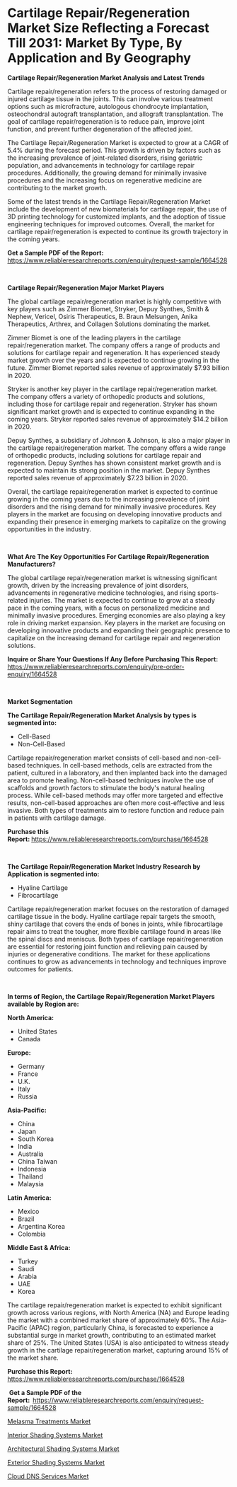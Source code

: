 <p><h1>Cartilage Repair/Regeneration Market Size Reflecting a Forecast Till 2031: Market By Type, By Application and By Geography</h1></p><p><strong>Cartilage Repair/Regeneration Market Analysis and Latest Trends</strong></p>
<p><p>Cartilage repair/regeneration refers to the process of restoring damaged or injured cartilage tissue in the joints. This can involve various treatment options such as microfracture, autologous chondrocyte implantation, osteochondral autograft transplantation, and allograft transplantation. The goal of cartilage repair/regeneration is to reduce pain, improve joint function, and prevent further degeneration of the affected joint.</p><p>The Cartilage Repair/Regeneration Market is expected to grow at a CAGR of 5.4% during the forecast period. This growth is driven by factors such as the increasing prevalence of joint-related disorders, rising geriatric population, and advancements in technology for cartilage repair procedures. Additionally, the growing demand for minimally invasive procedures and the increasing focus on regenerative medicine are contributing to the market growth.</p><p>Some of the latest trends in the Cartilage Repair/Regeneration Market include the development of new biomaterials for cartilage repair, the use of 3D printing technology for customized implants, and the adoption of tissue engineering techniques for improved outcomes. Overall, the market for cartilage repair/regeneration is expected to continue its growth trajectory in the coming years.</p></p>
<p><strong>Get a Sample PDF of the Report:&nbsp;</strong> <a href="https://www.reliableresearchreports.com/enquiry/request-sample/1664528">https://www.reliableresearchreports.com/enquiry/request-sample/1664528</a></p>
<p>&nbsp;</p>
<p><strong>Cartilage Repair/Regeneration Major Market Players</strong></p>
<p><p>The global cartilage repair/regeneration market is highly competitive with key players such as Zimmer Biomet, Stryker, Depuy Synthes, Smith & Nephew, Vericel, Osiris Therapeutics, B. Braun Melsungen, Anika Therapeutics, Arthrex, and Collagen Solutions dominating the market.</p><p>Zimmer Biomet is one of the leading players in the cartilage repair/regeneration market. The company offers a range of products and solutions for cartilage repair and regeneration. It has experienced steady market growth over the years and is expected to continue growing in the future. Zimmer Biomet reported sales revenue of approximately $7.93 billion in 2020.</p><p>Stryker is another key player in the cartilage repair/regeneration market. The company offers a variety of orthopedic products and solutions, including those for cartilage repair and regeneration. Stryker has shown significant market growth and is expected to continue expanding in the coming years. Stryker reported sales revenue of approximately $14.2 billion in 2020.</p><p>Depuy Synthes, a subsidiary of Johnson & Johnson, is also a major player in the cartilage repair/regeneration market. The company offers a wide range of orthopedic products, including solutions for cartilage repair and regeneration. Depuy Synthes has shown consistent market growth and is expected to maintain its strong position in the market. Depuy Synthes reported sales revenue of approximately $7.23 billion in 2020.</p><p>Overall, the cartilage repair/regeneration market is expected to continue growing in the coming years due to the increasing prevalence of joint disorders and the rising demand for minimally invasive procedures. Key players in the market are focusing on developing innovative products and expanding their presence in emerging markets to capitalize on the growing opportunities in the industry.</p></p>
<p>&nbsp;</p>
<p><strong>What Are The Key Opportunities For Cartilage Repair/Regeneration Manufacturers?</strong></p>
<p><p>The global cartilage repair/regeneration market is witnessing significant growth, driven by the increasing prevalence of joint disorders, advancements in regenerative medicine technologies, and rising sports-related injuries. The market is expected to continue to grow at a steady pace in the coming years, with a focus on personalized medicine and minimally invasive procedures. Emerging economies are also playing a key role in driving market expansion. Key players in the market are focusing on developing innovative products and expanding their geographic presence to capitalize on the increasing demand for cartilage repair and regeneration solutions.</p></p>
<p><strong>Inquire or Share Your Questions If Any Before Purchasing This Report:</strong> <a href="https://www.reliableresearchreports.com/enquiry/pre-order-enquiry/1664528">https://www.reliableresearchreports.com/enquiry/pre-order-enquiry/1664528</a></p>
<p>&nbsp;</p>
<p><strong>Market Segmentation</strong></p>
<p><strong>The Cartilage Repair/Regeneration Market Analysis by types is segmented into:</strong></p>
<p><ul><li>Cell-Based</li><li>Non-Cell-Based</li></ul></p>
<p><p>Cartilage repair/regeneration market consists of cell-based and non-cell-based techniques. In cell-based methods, cells are extracted from the patient, cultured in a laboratory, and then implanted back into the damaged area to promote healing. Non-cell-based techniques involve the use of scaffolds and growth factors to stimulate the body's natural healing process. While cell-based methods may offer more targeted and effective results, non-cell-based approaches are often more cost-effective and less invasive. Both types of treatments aim to restore function and reduce pain in patients with cartilage damage.</p></p>
<p><strong>Purchase this Report:&nbsp;</strong><a href="https://www.reliableresearchreports.com/purchase/1664528">https://www.reliableresearchreports.com/purchase/1664528</a></p>
<p>&nbsp;</p>
<p><strong>The Cartilage Repair/Regeneration Market Industry Research by Application is segmented into:</strong></p>
<p><ul><li>Hyaline Cartilage</li><li>Fibrocartilage</li></ul></p>
<p><p>Cartilage repair/regeneration market focuses on the restoration of damaged cartilage tissue in the body. Hyaline cartilage repair targets the smooth, shiny cartilage that covers the ends of bones in joints, while fibrocartilage repair aims to treat the tougher, more flexible cartilage found in areas like the spinal discs and meniscus. Both types of cartilage repair/regeneration are essential for restoring joint function and relieving pain caused by injuries or degenerative conditions. The market for these applications continues to grow as advancements in technology and techniques improve outcomes for patients.</p></p>
<p>&nbsp;</p>
<p><strong>In terms of Region, the Cartilage Repair/Regeneration Market Players available by Region are:</strong></p>
<p>
    <p> <strong> North America: </strong>
        <ul>
            <li>United States</li>
            <li>Canada</li>
        </ul>
        </p> 
    <p> <strong> Europe: </strong>
        <ul>
            <li>Germany</li>
            <li>France</li>
            <li>U.K.</li>
            <li>Italy</li>
            <li>Russia</li>
        </ul>
        </p> 
    <p> <strong> Asia-Pacific: </strong>
        <ul>
            <li>China</li>
            <li>Japan</li>
            <li>South Korea</li>
            <li>India</li>
            <li>Australia</li>
            <li>China Taiwan</li>
            <li>Indonesia</li>
            <li>Thailand</li>
            <li>Malaysia</li>
        </ul>
        </p> 
    <p> <strong> Latin America: </strong>
        <ul>
            <li>Mexico</li>
            <li>Brazil</li>
            <li>Argentina Korea</li>
            <li>Colombia</li>
        </ul>
        </p> 
    <p> <strong> Middle East & Africa: </strong>
        <ul>
            <li>Turkey</li>
            <li>Saudi</li>
            <li>Arabia</li>
            <li>UAE</li>
            <li>Korea</li>
        </ul>
    </p>
    </p>
<p><p>The cartilage repair/regeneration market is expected to exhibit significant growth across various regions, with North America (NA) and Europe leading the market with a combined market share of approximately 60%. The Asia-Pacific (APAC) region, particularly China, is forecasted to experience a substantial surge in market growth, contributing to an estimated market share of 25%. The United States (USA) is also anticipated to witness steady growth in the cartilage repair/regeneration market, capturing around 15% of the market share.</p></p>
<p><strong>Purchase this Report: </strong><a href="https://www.reliableresearchreports.com/purchase/1664528">https://www.reliableresearchreports.com/purchase/1664528</a></p>
<p>&nbsp;<strong>Get a Sample PDF of the Report:&nbsp;&nbsp;</strong><a href="https://www.reliableresearchreports.com/enquiry/request-sample/1664528">https://www.reliableresearchreports.com/enquiry/request-sample/1664528</a></p>
<p><strong></strong></p>
<p><p><a href="https://medium.com/@vanessachurchill767/melasma-treatments-nbsp-market-focuses-on-market-share-size-and-projected-forecast-till-2031-e6f707ffe615">Melasma Treatments Market</a></p><p><a href="https://medium.com/@vanessachurchill767/interior-shading-systems-market-size-market-outlook-and-market-forecast-2024-to-2031-03ba8cf40813">Interior Shading Systems Market</a></p><p><a href="https://medium.com/@vanessachurchill767/decoding-architectural-shading-systems-market-metrics-market-share-trends-and-growth-patterns-1faeabe022a6">Architectural Shading Systems Market</a></p><p><a href="https://medium.com/@vanessachurchill767/exterior-shading-systems-market-size-reveals-the-best-marketing-channels-in-global-industry-6ca4e2c3ba8a">Exterior Shading Systems Market</a></p><p><a href="https://medium.com/@vanessachurchill767/cloud-dns-services-market-outlook-industry-overview-and-forecast-2024-to-2031-69a947ae2085">Cloud DNS Services Market</a></p></p>